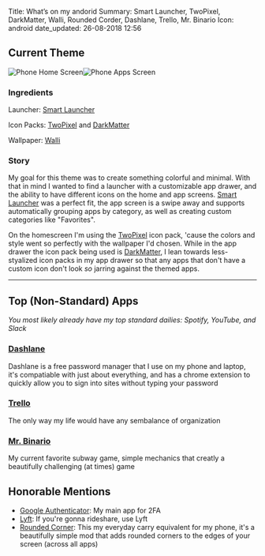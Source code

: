 Title:          What’s on my andorid
Summary:        Smart Launcher, TwoPixel, DarkMatter, Walli, Rounded Corder, Dashlane, Trello, Mr. Binario
Icon:           android
date_updated:   26-08-2018 12:56

## Current Theme
<img alt="Phone Home Screen" src="/static/images/posts/andorid/wom_android_homepage-25082018.png" class="img--inline screenshot--lgv20"><img alt="Phone Apps Screen" src="/static/images/posts/andorid/wom_android_apps-25082018.png" class="img--inline screenshot--lgv20">

### Ingredients
Launcher: [Smart Launcher](https://play.google.com/store/apps/details?id=ginlemon.flowerfree)

Icon Packs: [TwoPixel](https://play.google.com/store/apps/details?id=com.mowmo.twopixel) and [DarkMatter](https://play.google.com/store/apps/details?id=com.mowmo.darkmatter)

Wallpaper: [Walli](https://play.google.com/store/apps/details?id=com.shanga.walli)

### Story
My goal for this theme was to create something colorful and minimal. With that in mind I wanted to find a launcher with a customizable app drawer, and the ability to have different icons on the home and app screens. [Smart Launcher](https://play.google.com/store/apps/details?id=ginlemon.flowerfree) was a perfect fit, the app screen is a swipe away and supports automatically grouping apps by category, as well as creating custom categories like "Favorites".

On the homescreen I'm using the [TwoPixel](https://play.google.com/store/apps/details?id=com.mowmo.twopixel) icon pack, 'cause the colors and style went so perfectly with the wallpaper I'd chosen. While in the app drawer the icon pack being used is [DarkMatter](https://play.google.com/store/apps/details?id=com.mowmo.darkmatter), I lean towards less-styalized icon packs in my app drawer so that any apps that don't have a custom icon don't look _so_ jarring against the themed apps.


---

## Top (Non-Standard) Apps
_You most likely already have my top standard dailies: Spotify, YouTube, and Slack_

### [Dashlane](https://play.google.com/store/apps/details?id=com.dashlane)
Dashlane is a free password manager that I use on my phone and laptop, it's compatiable with just about everything, and has a chrome extension to quickly allow you to sign into sites without typing your password

### [Trello](https://play.google.com/store/apps/details?id=com.trello)
The only way my life would have any sembalance of organization

### [Mr. Binario](https://play.google.com/store/apps/details?id=com.Appsparagus.MrBinairo.app)
My current favorite subway game, simple mechanics that creatly a beautifully challenging (at times) game

## Honorable Mentions
* [Google Authenticator](https://play.google.com/store/apps/details?id=com.google.android.apps.authenticator2): My main app for 2FA
* [Lyft](https://play.google.com/store/apps/details?id=me.lyft.android): If you're gonna rideshare, use Lyft
* [Rounded Corner](https://play.google.com/store/apps/details?id=com.thsoft.rounded.corner): This my everyday carry equivalent for my phone, it's a beautifully simple mod that adds rounded corners to the edges of your screen (across all apps)
